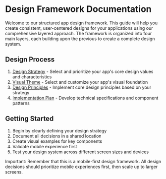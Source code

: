 # Design Framework Documentation

Welcome to our structured app design framework. This guide will help you create consistent, user-centered designs for your applications using our comprehensive layered approach. The framework is organized into four main layers, each building upon the previous to create a complete design system.

## Design Process

1. [Design Strategy](strategy.md) - Select and prioritize your app's core design values and characteristics
2. [Visual Theme](theme.md) - Select and customize your app's visual foundation
3. [Design Principles](principles.md) - Implement core design principles based on your strategy
4. [Implementation Plan](implementation.md) - Develop technical specifications and component patterns

## Getting Started

1. Begin by clearly defining your design strategy
2. Document all decisions in a shared location
3. Create visual examples for key components
4. Validate mobile experience first
5. Test your design system across different screen sizes and devices

Important: Remember that this is a mobile-first design framework. All design decisions should prioritize mobile experiences first, then scale up to larger screens.